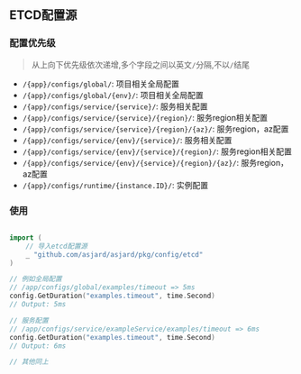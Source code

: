 ## ETCD配置源

### 配置优先级

> 从上向下优先级依次递增,多个字段之间以英文`/`分隔,不以`/`结尾

- `/{app}/configs/global/`: 项目相关全局配置
- `/{app}/configs/global/{env}/`: 项目相关全局配置
- `/{app}/configs/service/{service}/`: 服务相关配置
- `/{app}/configs/service/{service}/{region}/`: 服务region相关配置
- `/{app}/configs/service/{service}/{region}/{az}/`: 服务region，az配置
- `/{app}/configs/service/{env}/{service}/`: 服务相关配置
- `/{app}/configs/service/{env}/{service}/{region}/`: 服务region相关配置
- `/{app}/configs/service/{env}/{service}/{region}/{az}/`: 服务region，az配置
- `/{app}/configs/runtime/{instance.ID}/`: 实例配置

### 使用

```go

import (
	// 导入etcd配置源
	_ "github.com/asjard/asjard/pkg/config/etcd"
)

// 例如全局配置
// /app/configs/global/examples/timeout => 5ms
config.GetDuration("examples.timeout", time.Second)
// Output: 5ms

// 服务配置
// /app/configs/service/exampleService/examples/timeout => 6ms
config.GetDuration("examples.timeout", time.Second)
// Output: 6ms

// 其他同上
```
